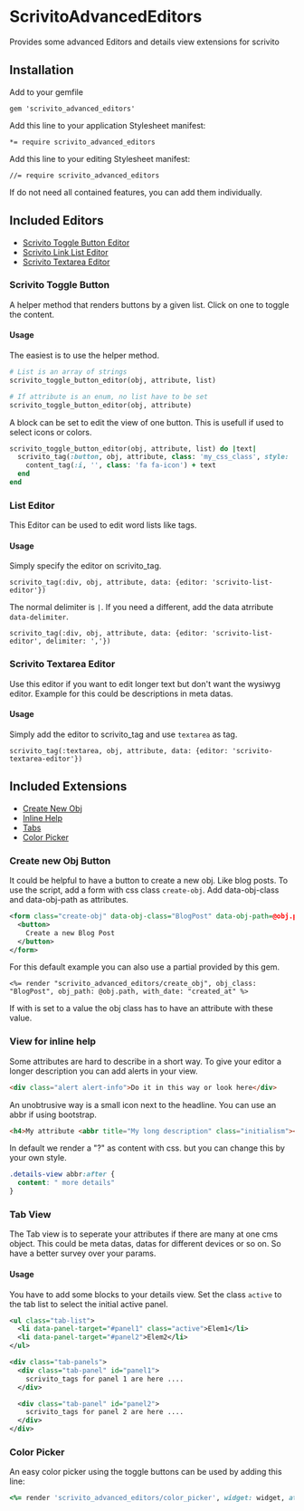 # ScrivitoAdvancedEditors

Provides some advanced Editors and details view extensions for scrivito

## Installation

Add to your gemfile

    gem 'scrivito_advanced_editors'

Add this line to your application Stylesheet manifest:

    *= require scrivito_advanced_editors

Add this line to your editing Stylesheet manifest:

    //= require scrivito_advanced_editors

If do not need all contained features, you can add them individually.

## Included Editors

- [Scrivito Toggle Button Editor](#toggle_button)
- [Scrivito Link List Editor](#link_list)
- [Scrivito Textarea Editor](#textarea)

### <a id="toggle_button"></a>Scrivito Toggle Button

A helper method that renders buttons by a given list. Click on one to toggle the content.

#### Usage

The easiest is to use the helper method.

```ruby
# List is an array of strings
scrivito_toggle_button_editor(obj, attribute, list)

# If attribute is an enum, no list have to be set
scrivito_toggle_button_editor(obj, attribute)
```

A block can be set to edit the view of one button. This is usefull if used to select icons or colors.

```ruby
scrivito_toggle_button_editor(obj, attribute, list) do |text|
  scrivito_tag(:button, obj, attribute, class: 'my_css_class', style: 'some_custome_styling', data: {editor: 'scrivito-toggle-button', content: text}) do
    content_tag(:i, '', class: 'fa fa-icon') + text
  end
end
```

### <a id="link_list"></a>List Editor

This Editor can be used to edit word lists like tags.

#### Usage

Simply specify the editor on scrivito_tag.

    scrivito_tag(:div, obj, attribute, data: {editor: 'scrivito-list-editor'})

The normal delimiter is `|`. If you need a different, add the data atrribute `data-delimiter`.

    scrivito_tag(:div, obj, attribute, data: {editor: 'scrivito-list-editor', delimiter: ','})

### <a id="textarea"></a>Scrivito Textarea Editor

Use this editor if you want to edit longer text but don't want the wysiwyg editor. Example for this could be descriptions in meta datas.

#### Usage

Simply add the editor to scrivito_tag and use `textarea` as tag.

    scrivito_tag(:textarea, obj, attribute, data: {editor: 'scrivito-textarea-editor'})

## Included Extensions

- [Create New Obj](#new_obj)
- [Inline Help](#inline_help)
- [Tabs](#details_tabs)
- [Color Picker](#color_picker)


### <a id="new_obj"></a>Create new Obj Button

It could be helpful to have a button to create a new obj. Like blog posts.
To use the script, add a form with css class `create-obj`. Add data-obj-class and data-obj-path as attributes.

```xml
<form class="create-obj" data-obj-class="BlogPost" data-obj-path=@obj.path data-with-date="created_at">
  <button>
    Create a new Blog Post
  </button>
</form>
```

For this default example you can also use a partial provided by this gem.

    <%= render "scrivito_advanced_editors/create_obj", obj_class: "BlogPost", obj_path: @obj.path, with_date: "created_at" %>

If with is set to a value the obj class has to have an attribute with these value.

### <a id="inline_help"></a>View for inline help

Some attributes are hard to describe in a short way. To give your editor a longer description you can add alerts in your view.

```html
<div class="alert alert-info">Do it in this way or look here</div>
```

An unobtrusive way is a small icon next to the headline. You can use an abbr if using bootstrap.

```html
<h4>My attribute <abbr title="My long description" class="initialism"></abbr></h4>
```

In default we render a "?" as content with css. but you can change this by your own style.

```css
.details-view abbr:after {
  content: " more details"
}
```

### <a id="details_tabs"></a>Tab View

The Tab view is to seperate your attributes if there are many at one cms object. This could be meta datas, datas for different devices or so on.
So have a better survey over your params.

#### Usage

You have to add some blocks to your details view.
Set the class `active` to the tab list to select the initial active panel.

```xml
<ul class="tab-list">
  <li data-panel-target="#panel1" class="active">Elem1</li>
  <li data-panel-target="#panel2">Elem2</li>
</ul>

<div class="tab-panels">
  <div class="tab-panel" id="panel1">
    scrivito_tags for panel 1 are here ....
  </div>

  <div class="tab-panel" id="panel2">
    scrivito_tags for panel 2 are here ....
  </div>
</div>
```

### <a id="color_picker"></a>Color Picker

An easy color picker using the toggle buttons can be used by adding this line:

```ruby
<%= render 'scrivito_advanced_editors/color_picker', widget: widget, attribute: :attribute %>
```
